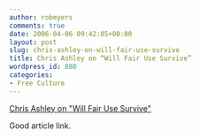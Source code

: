 ```yaml
---
author: robmyers
comments: true
date: 2006-04-06 09:42:05+00:00
layout: post
slug: chris-ashley-on-will-fair-use-survive
title: Chris Ashley on “Will Fair Use Survive”
wordpress_id: 880
categories:
- Free Culture
---
```


[Chris Ashley on "Will Fair Use Survive"](http://www.chrisashley.net/weblog/archives/week_2006_04_02.html#001333)  
  
Good article link.  


